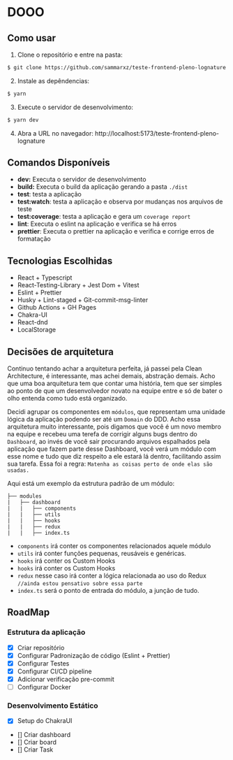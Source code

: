 # DOOO

## Como usar

1. Clone o repositório e entre na pasta:
```bash
$ git clone https://github.com/sammarxz/teste-frontend-pleno-lognature && cd teste-frontend-pleno-lognature
```

2. Instale as depêndencias:
```bash
$ yarn
```

3. Execute o servidor de desenvolvimento:
```bash
$ yarn dev
```

4. Abra a URL no navegador: http://localhost:5173/teste-frontend-pleno-lognature

## Comandos Disponíveis

- **dev:** Executa o servidor de desenvolvimento 
- **build:** Executa o build da aplicação gerando a pasta `./dist`
- **test**: testa a aplicação 
- **test:watch**: testa a aplicação e observa por mudanças nos arquivos de teste
- **test:coverage**: testa a aplicação e gera um `coverage report`
- **lint**: Executa o eslint na aplicação e verifica se há erros 
- **prettier**: Executa o prettier na aplicação e verifica e corrige erros de formatação

## Tecnologias Escolhidas
- React + Typescript
- React-Testing-Library + Jest Dom + Vitest
- Eslint + Prettier
- Husky + Lint-staged + Git-commit-msg-linter
- Github Actions + GH Pages
- Chakra-UI
- React-dnd
- LocalStorage

## Decisões de arquitetura
Continuo tentando achar a arquitetura perfeita, já passei pela Clean Architecture, é interessante, mas 
achei demais, abstração demais. Acho que uma boa arquitetura tem que contar uma história, tem que 
ser simples ao ponto de que um desenvolvedor novato na equipe entre e só de bater o olho entenda como tudo está organizado.

Decidi agrupar os componentes em `módulos`, que representam uma unidade lógica da aplicação podendo ser até um `Domain`
do DDD. Acho essa arquitetura muito interessante, pois digamos que você é um novo membro na equipe e
recebeu uma terefa de corrigir alguns bugs dentro do `Dashboard`, ao invés de você sair procurando arquivos
espalhados pela aplicação que fazem parte desse Dashboard, você verá um módulo com esse nome e tudo que 
diz respeito a ele estará lá dentro, facilitando assim sua tarefa. Essa foi a regra: `Matenha as coisas perto de onde elas são usadas.`

Aqui está um exemplo da estrutura padrão de um módulo:

```
├── modules
|   ├── dashboard
|   |   ├── components
|   |   ├── utils
|   |   ├── hooks
|   |   ├── redux
|   |   ├── index.ts
```

- `components` irá conter os componentes relacionados aquele módulo
- `utils` irá conter funções pequenas, reusáveis e genéricas. 
- `hooks` irá conter os Custom Hooks
- `hooks` irá conter os Custom Hooks
- `redux` nesse caso irá conter a lógica relacionada ao uso do Redux `//ainda estou pensativo sobre essa parte`
- `index.ts` será o ponto de entrada do módulo, a junção de tudo.

## RoadMap

### Estrutura da aplicação
- [x] Criar repositório
- [x] Configurar Padronização de código (Eslint + Prettier)
- [x] Configurar Testes
- [x] Configurar CI/CD pipeline
- [x] Adicionar verificação pre-commit
- [ ] Configurar Docker

### Desenvolvimento Estático
- [x] Setup do ChakraUI
- [] Criar dashboard 
- [] Criar board 
- [] Criar Task 